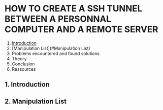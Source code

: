 # HOW TO CREATE A SSH TUNNEL BETWEEN A PERSONNAL COMPUTER AND A REMOTE SERVER

1. [Introduction](#Introduction)
2. [Manipulation List](#Manipulation List)
3. Problems encountered and found solutions
4. Theory
5. Conclusion
6. Ressources

## 1. Introduction

## 2. Manipulation List

